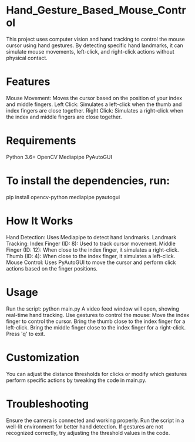 # Hand_Gesture_Based_Mouse_Control
This project uses computer vision and hand tracking to control the mouse cursor using hand gestures. By detecting specific hand landmarks, it can simulate mouse movements, left-click, and right-click actions without physical contact.

# Features
Mouse Movement: Moves the cursor based on the position of your index and middle fingers.
Left Click: Simulates a left-click when the thumb and index fingers are close together.
Right Click: Simulates a right-click when the index and middle fingers are close together.

# Requirements
Python 3.6+
OpenCV
Mediapipe
PyAutoGUI

# To install the dependencies, run:
pip install opencv-python mediapipe pyautogui

# How It Works
Hand Detection: Uses Mediapipe to detect hand landmarks.
Landmark Tracking:
Index Finger (ID: 8): Used to track cursor movement.
Middle Finger (ID: 12): When close to the index finger, it simulates a right-click.
Thumb (ID: 4): When close to the index finger, it simulates a left-click.
Mouse Control: Uses PyAutoGUI to move the cursor and perform click actions based on the finger positions.

# Usage
Run the script:
python main.py
A video feed window will open, showing real-time hand tracking.
Use gestures to control the mouse:
Move the index finger to control the cursor.
Bring the thumb close to the index finger for a left-click.
Bring the middle finger close to the index finger for a right-click.
Press 'q' to exit.

# Customization
You can adjust the distance thresholds for clicks or modify which gestures perform specific actions by tweaking the code in main.py.

# Troubleshooting
Ensure the camera is connected and working properly.
Run the script in a well-lit environment for better hand detection.
If gestures are not recognized correctly, try adjusting the threshold values in the code.
